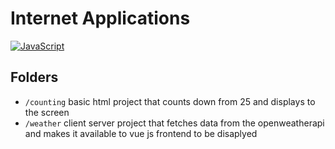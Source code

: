 # Internet Applications

<a href="https://www.creative-tim.com/"><img src="https://creativetimblog.com/blog/wp-content/uploads/2019/10/The-Top-10-Javascript-Frameworks.jpg" alt="JavaScript"></a>

## Folders
* `/counting` basic html project that counts down from 25 and displays to the screen
* `/weather` client server project that fetches data from the openweatherapi and makes it available to vue js frontend to be disaplyed 

